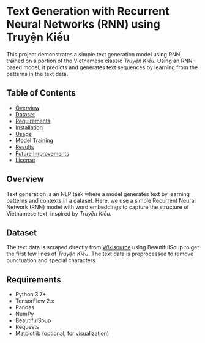 # Text Generation with Recurrent Neural Networks (RNN) using Truyện Kiều

This project demonstrates a simple text generation model using RNN, trained on a portion of the Vietnamese classic *Truyện Kiều*. Using an RNN-based model, it predicts and generates text sequences by learning from the patterns in the text data.

## Table of Contents
- [Overview](#overview)
- [Dataset](#dataset)
- [Requirements](#requirements)
- [Installation](#installation)
- [Usage](#usage)
- [Model Training](#model-training)
- [Results](#results)
- [Future Improvements](#future-improvements)
- [License](#license)

## Overview
Text generation is an NLP task where a model generates text by learning patterns and contexts in a dataset. Here, we use a simple Recurrent Neural Network (RNN) model with word embeddings to capture the structure of Vietnamese text, inspired by *Truyện Kiều*.

## Dataset
The text data is scraped directly from [Wikisource](https://vi.wikisource.org/) using BeautifulSoup to get the first few lines of *Truyện Kiều*. The text data is preprocessed to remove punctuation and special characters.

## Requirements
- Python 3.7+
- TensorFlow 2.x
- Pandas
- NumPy
- BeautifulSoup
- Requests
- Matplotlib (optional, for visualization)

